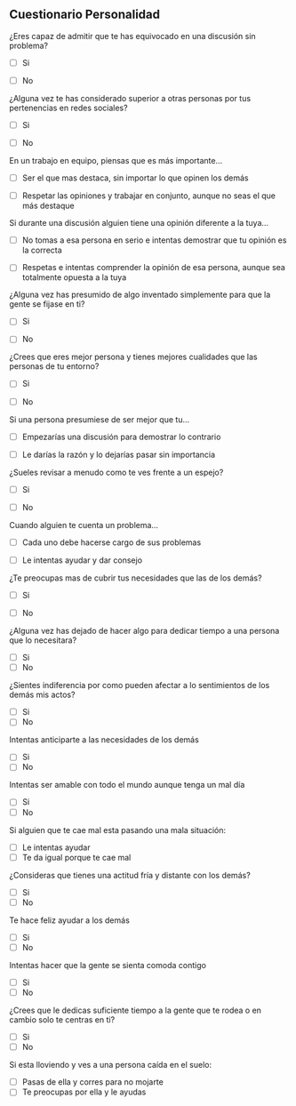 ## Cuestionario Personalidad


¿Eres capaz de admitir que te has equivocado en una discusión sin problema?

- [ ]	Si 

- [ ]	No

¿Alguna vez te has considerado superior a otras personas por tus pertenencias en redes sociales?

- [ ]	Si 

- [ ]	No

En un trabajo en equipo, piensas que es más importante…

- [ ]	Ser el que mas destaca, sin importar lo que opinen los demás

- [ ]	Respetar las opiniones y trabajar en conjunto, aunque no seas el que más destaque

Si durante una discusión alguien tiene una opinión diferente a la tuya…

- [ ]	No tomas a esa persona en serio e intentas demostrar que tu opinión es la correcta

- [ ]	Respetas e intentas comprender la opinión de esa persona, aunque sea totalmente opuesta a la tuya

¿Alguna vez has presumido de algo inventado simplemente para que la gente se fijase en ti?

- [ ]	Si

- [ ]	No

¿Crees que eres mejor persona y tienes mejores cualidades que las personas de tu entorno?

- [ ]	Si 

- [ ]	No

Si una persona presumiese de ser mejor que tu…

- [ ]	Empezarías una discusión para demostrar lo contrario

- [ ]	Le darías la razón y lo dejarías pasar sin importancia

¿Sueles revisar a menudo como te ves frente a un espejo?

- [ ]	Si 

- [ ]	No

Cuando alguien te cuenta un problema…

- [ ]	Cada uno debe hacerse cargo de sus problemas

- [ ]	Le intentas ayudar y dar consejo

¿Te preocupas mas de cubrir tus necesidades que las de los demás?

- [ ]	Si 

- [ ]	No

¿Alguna vez has dejado de hacer algo para dedicar tiempo a una persona que lo necesitara?
- [ ] Si
- [ ] No

¿Sientes indiferencia por como pueden afectar a lo sentimientos de los demás mis actos?
- [ ] Si
- [ ] No

Intentas anticiparte a las necesidades de los demás
- [ ] Si
- [ ] No

Intentas ser amable con todo el mundo aunque tenga un mal día
- [ ] Si
- [ ] No

Si alguien que te cae mal esta pasando una mala situación:
- [ ] Le intentas ayudar
- [ ] Te da igual porque te cae mal

¿Consideras que tienes una actitud fría y distante con los demás?
- [ ] Si
- [ ] No

Te hace feliz ayudar a los demás 
- [ ] Si
- [ ] No

Intentas hacer que la gente se sienta comoda contigo
- [ ] Si
- [ ] No

¿Crees que le dedicas suficiente tiempo a la gente que te rodea o en cambio solo te centras en ti?
- [ ] Si
- [ ] No

Si esta lloviendo y ves a una persona caída en el suelo:
- [ ] Pasas de ella y corres para no mojarte
- [ ] Te preocupas por ella y le ayudas

